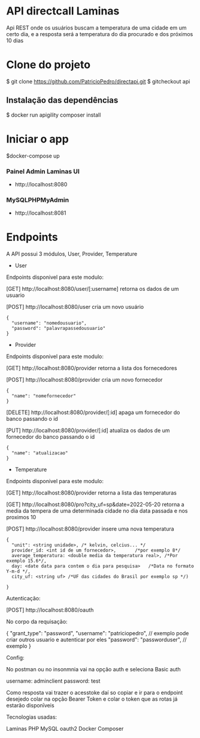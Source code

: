 # API directcall Laminas

Api REST onde os usuários buscam a temperatura de uma cidade em um
certo dia, e a resposta será a temperatura do dia procurado e dos próximos 10 dias

# Clone do projeto

$ git clone https://github.com/PatricioPedro/directapi.git
$ gitcheckout api

## Instalação das dependências

$ docker run apigility composer install 

# Iniciar o app

$docker-compose up

### Painel Admin Laminas UI
- http://localhost:8080

### MySQLPHPMyAdmin
- http://localhost:8081

# Endpoints
A API possui 3 módulos, User, Provider, Temperature

- User

Endpoints disponivel para este modulo: 

[GET] http://localhost:8080/user/[:username]  retorna os dados de um usuario

[POST] http://localhost:8080/user cria um novo usuário


    {
      "username": "nomedousuario",
      "password": "palavrapassedousuario"
    }


- Provider

Endpoints disponivel para este modulo: 

[GET] http://localhost:8080/provider retorna a lista dos fornecedores

[POST] http://localhost:8080/provider cria um novo fornecedor

    {
      "name": "nomefornecedor"
    }
[DELETE] http://localhost:8080/provider/[:id] apaga um fornecedor do banco passando o id

[PUT] http://localhost:8080/provider/[:id] atualiza os dados de um fornecedor do banco passando o id

    {
      "name": "atualizacao"
    }

 - Temperature

Endpoints disponivel para este modulo: 

[GET] http://localhost:8080/provider retorna a lista das temperaturas

[GET] http://localhost:8080/pro?city_uf=sp&date=2022-05-20  retorna a media da tempera de uma determinada cidade
no dia data passada e nos proximos 10

[POST] http://localhost:8080/provider insere uma nova temperatura

    {
      "unit": <string unidade>, /* kelvin, celcius... */
      provider_id: <int id de um fornecedor>,       /*por exemplo 8*/
      average_temperatura: <double media da temperatura real>, /*Por exemplo 15.6*/,
      day: <date data para contem o dia para pesquisa>   /*Data no formato Y-m-d */,
      city_uf: <string uf> /*UF das cidades do Brasil por exemplo sp */)

    }

Autenticação: 

[POST] http://localhost:8080/oauth

No corpo da requisação:

{
  "grant_type": "password",
  "username": "patriciopedro", // exemplo pode criar outros usuario e autenticar por eles
  "password": "passworduser",  // exemplo
}

Config: 

No postman ou no insonmnia vai na opção auth e seleciona Basic auth

username: adminclient
password: test

Como resposta vai trazer o acesstoke daí so copiar e ir para o endpoint desejedo colar na opção Bearer Token e colar o token que as rotas já estarão disponīveis



Tecnologias usadas:

Laminas
PHP
MySQL
oauth2
Docker
Composer
